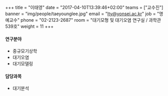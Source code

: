 +++
title = "이태영"
date = "2017-04-10T13:39:46+02:00"
teams = ["교수진"]
banner = "img/people/taeyounglee.jpg"
email = "lty@yonsei.ac.kr"
job = "명예교수"
phone = "02-2123-2687"
room = "대기모형 및 대기오염 연구실 / 과학관 539호"
weight = 11
+++

#### 연구분야
+ 중규모기상학
+ 대기오염
+ 대기모델링

#### 담당과목
+ 대기분석
